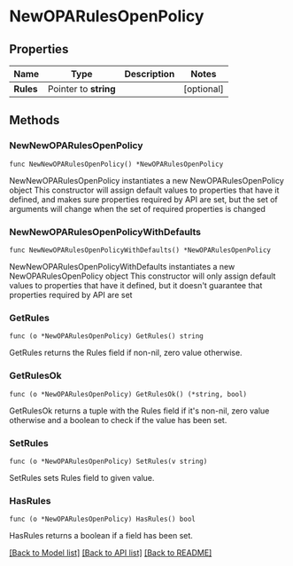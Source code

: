 # NewOPARulesOpenPolicy

## Properties

Name | Type | Description | Notes
------------ | ------------- | ------------- | -------------
**Rules** | Pointer to **string** |  | [optional] 

## Methods

### NewNewOPARulesOpenPolicy

`func NewNewOPARulesOpenPolicy() *NewOPARulesOpenPolicy`

NewNewOPARulesOpenPolicy instantiates a new NewOPARulesOpenPolicy object
This constructor will assign default values to properties that have it defined,
and makes sure properties required by API are set, but the set of arguments
will change when the set of required properties is changed

### NewNewOPARulesOpenPolicyWithDefaults

`func NewNewOPARulesOpenPolicyWithDefaults() *NewOPARulesOpenPolicy`

NewNewOPARulesOpenPolicyWithDefaults instantiates a new NewOPARulesOpenPolicy object
This constructor will only assign default values to properties that have it defined,
but it doesn't guarantee that properties required by API are set

### GetRules

`func (o *NewOPARulesOpenPolicy) GetRules() string`

GetRules returns the Rules field if non-nil, zero value otherwise.

### GetRulesOk

`func (o *NewOPARulesOpenPolicy) GetRulesOk() (*string, bool)`

GetRulesOk returns a tuple with the Rules field if it's non-nil, zero value otherwise
and a boolean to check if the value has been set.

### SetRules

`func (o *NewOPARulesOpenPolicy) SetRules(v string)`

SetRules sets Rules field to given value.

### HasRules

`func (o *NewOPARulesOpenPolicy) HasRules() bool`

HasRules returns a boolean if a field has been set.


[[Back to Model list]](../README.md#documentation-for-models) [[Back to API list]](../README.md#documentation-for-api-endpoints) [[Back to README]](../README.md)


